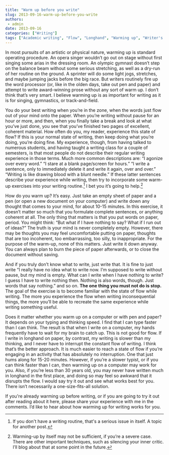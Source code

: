 ```yaml
---
title: "Warm up before you write"
slug: 2013-09-16-warm-up-before-you-write
authors:
 - admin
date: 2013-09-16
categories: ["Writing"]
tags: ["Academic writing", "Flow", "Longhand", "Warming up", "Writer's block"]
---
```

In most pursuits of an artistic or physical nature, warming up is standard operating procedure. An opera singer wouldn’t go out on stage without first singing some arias in the dressing room. An olympic gymnast doesn’t step on the balance beam without some serious stretching, as well as a dry-run of her routine on the ground. A sprinter will do some light jogs, stretches, and maybe jumping jacks before the big race. But writers routinely fire up the word processor (or, like in the olden days, take out pen and paper) and attempt to write award-winning prose without any sort of warm up. I don’t think that’s very smart. I believe warming up is as important for writing as it is for singing, gymnastics, or track-and-field.

You do your best writing when you’re in the zone, when the words just flow out of your mind onto the paper. When you’re writing without pause for an hour or more, and then, when you finally take a break and look at what you’ve just done, you see that you’ve finished two pages of excellent, coherent material. How often do you, my reader, experience this state of flow? If this is your normal state of writing, then keep doing what you’re doing, you’re doing fine. My experience, though, from having talked to numerous students, and having taught a writing class for a couple of semesters, is that most people do not describe their regular writing experience in those terms. Much more common descriptions are: “I agonize over every word.” “I stare at a blank page/screen for hours.” “I write a sentence, only to immediately delete it and write it again, over and over.” “Writing is like drawing blood with a blunt needle.” If these latter sentences describe your experience while writing, then try to incorporate some warm-up exercises into your writing routine.[^1] I bet you it’s going to help.[^2]

How do you warm up? It’s easy. Just take an empty sheet of paper and a pen (or open a new document on your computer) and write down any thought that comes to your mind, for about 10-15 minutes. In this exercise, it doesn’t matter so much that you formulate complete sentences, or anything coherent at all. The only thing that matters is that you put words on paper, period. You might think: “But what if I have nothing to say? What if I run out of ideas?” The truth is your mind is never completely empty. However, there may be thoughts you may feel uncomfortable putting on paper, thoughts that are too incoherent, too embarrassing, too silly, to inappropriate. For the purpose of the warm-up, none of this matters. Just write it down anyway. You can always plan to burn the piece of paper afterwards, or to close the document without saving.

And if you truly don’t know what to write, just write that. It is fine to just write “I really have no idea what to write now. I’m supposed to write without pause, but my mind is empty. What can I write when I have nothing to write? I guess I have to write nothing then. Nothing is also words, though. Just words that say nothing.” and so on. **The one thing you must not do is stop.** The goal of the exercise is to become familiar with the state of flow while writing. The more you experience the flow when writing inconsequential things, the more you’ll be able to recreate the same experience while writing something useful. 

Does it matter whether you warm up on a computer or with pen and paper? It depends on your typing and thinking speed. I find that I can type faster than I can think. The result is that when I write on a computer, my hands frequently have to wait for my brain to catch up. This is not good for flow. If I write in longhand on paper, by contrast, my writing is slower than my thinking, and I never have to interrupt the constant flow of writing. I think that’s the better approach. It is much easier to reach a state of flow if you’re engaging in an activity that has absolutely no interruption. One that just hums along for 15-20 minutes. However, if you’re a slower typist, or if you can think faster than I can, then warming up on a computer may work for you. Also, if you’re less than 30 years old, you may never have written much in longhand in the first place, and doing so may feel so awkward that it disrupts the flow. I would say try it out and see what works best for you. There isn’t necessarily a one-size-fits-all solution.

If you're already warming up before writing, or if you are going to try it out after reading about it here, please share your experience with me in the comments. I’d like to hear about how warming up for writing works for you.

[^1]: If you don't have a writing routine, that's a serious issue in itself. A topic for another post.

[^2]: Warming-up by itself may not be sufficient, if you’re a severe case. There are other important techniques, such as silencing your inner critic. I’ll blog about that at some point in the future.
